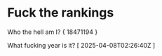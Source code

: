 # Fuck the rankings

Who the hell am I?
{ 18471194 }

What fucking year is it?
[ 2025-04-08T02:26:40Z ]
